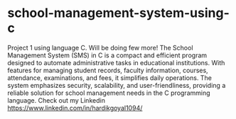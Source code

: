 # school-management-system-using-c
Project 1 using language C.
Will be doing few more!
The School Management System (SMS) in C is a compact and efficient program designed to automate administrative tasks in educational institutions. With features for managing student records, faculty information, courses, attendance, examinations, and fees, it simplifies daily operations. The system emphasizes security, scalability, and user-friendliness, providing a reliable solution for school management needs in the C programming language.
Check out my Linkedin https://www.linkedin.com/in/hardikgoyal1094/
